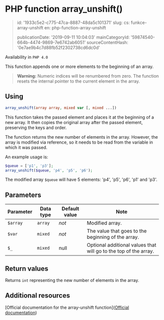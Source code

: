 PHP function array_unshift()
============================

> id: '1933c5e2-c775-47ca-8887-48da5c101371'
> slug:
> 	cs: funkce-array-unshift
> 	en: php-function-array-unshift
> 
> publicationDate: '2019-09-11 10:04:03'
> mainCategoryId: '59874540-664b-4474-9869-7e6742ab6051'
> sourceContentHash: '0e7ae9b4c7d88fb52f2302738cd6dc0d'

Availability in `PHP 4.0`

This function appends one or more elements to the beginning of an array.

> **Warning:** Numeric indices will be renumbered from zero. The function resets the internal pointer to the current element in the array.

Using
--------

```php
array_unshift(array array, mixed var [, mixed ...])
```

This function takes the passed element and places it at the beginning of a new array. It then copies the original array after the passed element, preserving the keys and order.

The function returns the new number of elements in the array. However, the array is modified via reference, so it needs to be read from the variable in which it was passed.

An example usage is:

```php
$queue = ['p1', 'p3'];
array_unshift($queue, 'p4', 'p5', 'p6');
```

The modified array `$queue` will have 5 elements: 'p4', 'p5', 'p6', 'p1' and 'p3'.

Parameters
--------------

| Parameter | Data type | Default value | Note |
|-----|-----|-----|-----|
| `$array` | `array` | *not* | Modified array. |
| `$var` | `mixed` | *not* | The value that goes to the beginning of the array. |
| `$_` | `mixed` | null | Optional additional values that will go to the top of the array. |

Return values
----------------

Returns `int` representing the new number of elements in the array.

Additional resources
------------

[Official documentation for the array-unshift function]([Official documentation](https://www.php.net/manual/en/function.array-unshift.php))
